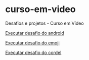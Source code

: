 # curso-em-video
 Desafios e projetos - Curso em Vídeo

<a href="https://nathaliadebona.github.io/curso-em-video/desafio-android/android.html">Executar desafio do android</a>

<a href="https://nathaliadebona.github.io/curso-em-video/desafio-emoji/index.html">Executar desafio do emoji</a>

<a href="https://nathaliadebona.github.io/curso-em-video/desafio-cordel/index.html">Executar desafio do cordel</a>